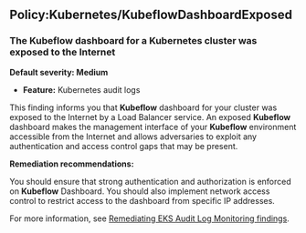 Policy:Kubernetes/KubeflowDashboardExposed
------------------------------------------


### The **Kubeflow** dashboard for a Kubernetes cluster was exposed to the Internet


**Default severity: Medium**


 * **Feature:** Kubernetes audit logs

This finding informs you that **Kubeflow** dashboard for your cluster was exposed to the Internet by a Load Balancer service. An exposed **Kubeflow** dashboard makes the management interface of your **Kubeflow** environment accessible from the Internet and allows adversaries to exploit any authentication and access control gaps that may be present. 


**Remediation recommendations:**


You should ensure that strong authentication and authorization is enforced on **Kubeflow** Dashboard. You should also implement network access control to restrict access to the dashboard from specific IP addresses.


For more information, see [Remediating EKS Audit Log Monitoring findings](https://docs.aws.amazon.com/guardduty/latest/ug/guardduty-remediate-kubernetes.html).

